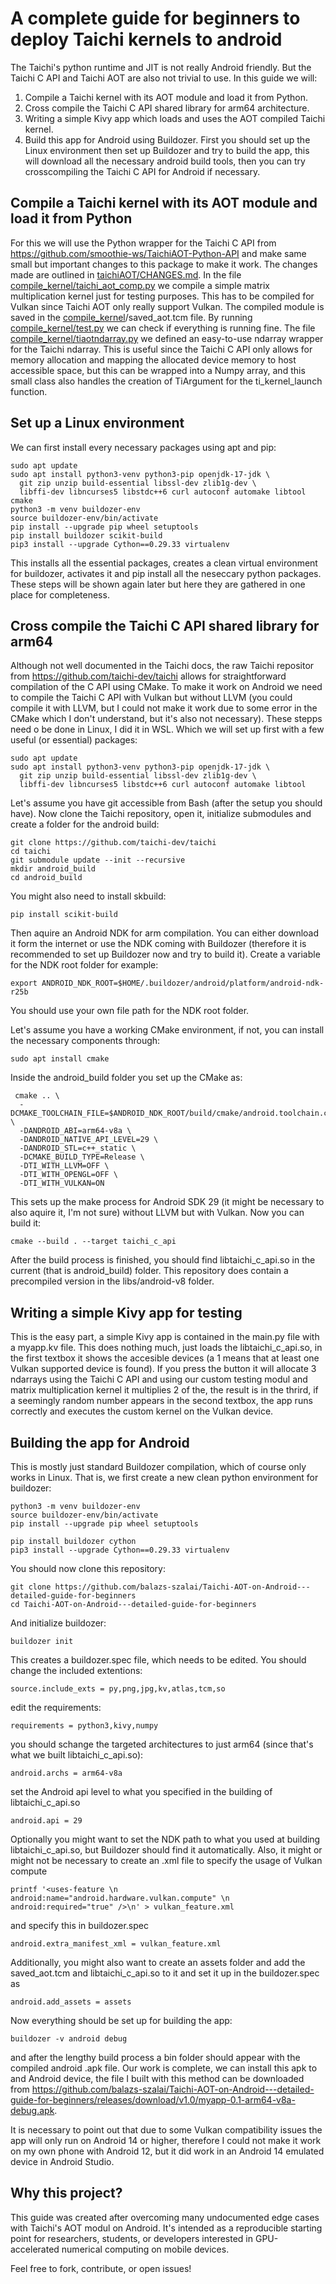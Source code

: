 # A complete guide for beginners to deploy Taichi kernels to android
The Taichi's python runtime and JIT is not really Android friendly. But the Taichi C API and Taichi AOT are also not trivial to use. In this guide we will:
1. Compile a Taichi kernel with its AOT module and load it from Python.
2. Cross compile the Taichi C API shared library for arm64 architecture.
3. Writing a simple Kivy app which loads and uses the  AOT compiled Taichi kernel.
4. Build this app for Android using Buildozer.
First you should set up the Linux environment then set up Buildozer and try to build the app, this will download all the necessary android build tools, then you can try crosscompiling the Taichi C API for Android if necessary.

## Compile a Taichi kernel with its AOT module and load it from Python
For this we will use the Python wrapper for the Taichi C API from https://github.com/smoothie-ws/TaichiAOT-Python-API and make same small but important changes to this package to make it work. 
The changes made are outlined in [taichiAOT/CHANGES.md](taichiAOT/CHANGES.md). In the file [compile_kernel/taichi_aot_comp.py](compile_kernel/taichi_aot_comp.py) we compile a simple matrix multiplication kernel just for testing purposes. This has to be compiled for Vulkan since Taichi AOT only really support Vulkan. The compiled module is saved in the [compile_kernel](compile_kernel)/saved_aot.tcm file. By running [compile_kernel/test.py](compile_kernel/test.py) we can check if everything is running fine. 
The file [compile_kernel/tiaotndarray.py](compile_kernel/tiaotndarray.py) we defined an easy-to-use ndarray wrapper for the Taichi ndarray. This is useful since the Taichi C API only allows for memory allocation and mapping the allocated device memory to host accessible space, but this can be wrapped into a Numpy array, and this small class also handles the creation of TiArgument for the ti_kernel_launch function.

## Set up a Linux environment
We can first install every necessary packages using apt and pip:

    sudo apt update
    sudo apt install python3-venv python3-pip openjdk-17-jdk \
      git zip unzip build-essential libssl-dev zlib1g-dev \
      libffi-dev libncurses5 libstdc++6 curl autoconf automake libtool cmake
    python3 -m venv buildozer-env
    source buildozer-env/bin/activate
    pip install --upgrade pip wheel setuptools
    pip install buildozer scikit-build
    pip3 install --upgrade Cython==0.29.33 virtualenv

This installs all the essential packages, creates a clean virtual environment for buildozer, activates it and pip install all the neseccary python packages. These steps will be shown again later but here they are gathered in one place for completeness.

## Cross compile the Taichi C API shared library for arm64
Although not well documented in the Taichi docs, the raw Taichi repositor from https://github.com/taichi-dev/taichi allows for straightforward compilation of the C API using CMake. To make it work on Android we need to compile the Taichi C API with Vulkan but without LLVM (you could compile it with LLVM, but I could not make it work due to some error in the CMake which I don't understand, but it's also not necessary).  These stepps need o be done in Linux, I did it in WSL. Which we will set up first with a few useful (or essential) packages:

    sudo apt update
    sudo apt install python3-venv python3-pip openjdk-17-jdk \
      git zip unzip build-essential libssl-dev zlib1g-dev \
      libffi-dev libncurses5 libstdc++6 curl autoconf automake libtool

Let's assume you have git accessible from Bash (after the setup you should have). Now clone the Taichi repository, open it, initialize submodules and create a folder for the android build:
    
    git clone https://github.com/taichi-dev/taichi
    cd taichi
    git submodule update --init --recursive
    mkdir android_build
    cd android_build
You might also need to install skbuild:

    pip install scikit-build

Then aquire an Android NDK for arm compilation. You can either download it form the internet or use the NDK coming with Buildozer (therefore it is recommended to set up Buildozer now and try to build it). Create a variable for the NDK root folder for example:

    export ANDROID_NDK_ROOT=$HOME/.buildozer/android/platform/android-ndk-r25b
You should use your own file path for the NDK root folder.

Let's assume you have a working CMake environment, if not, you can install the necessary components through:

    sudo apt install cmake
 Inside the android_build folder you set up the CMake as:

     cmake .. \
      -DCMAKE_TOOLCHAIN_FILE=$ANDROID_NDK_ROOT/build/cmake/android.toolchain.cmake \
      -DANDROID_ABI=arm64-v8a \
      -DANDROID_NATIVE_API_LEVEL=29 \
      -DANDROID_STL=c++_static \
      -DCMAKE_BUILD_TYPE=Release \
      -DTI_WITH_LLVM=OFF \
      -DTI_WITH_OPENGL=OFF \
      -DTI_WITH_VULKAN=ON
This sets up the make process for Android SDK 29 (it might be necessary to also aquire it, I'm not sure) without LLVM but with Vulkan. Now you can build it:

    cmake --build . --target taichi_c_api

After the build process is finished, you should find libtaichi_c_api.so in the current (that is android_build) folder. This repository does contain a precompiled version in the libs/android-v8 folder.

## Writing a simple Kivy app for testing
This is the easy part, a simple Kivy app is contained in the main.py file with a myapp.kv file. This does nothing much, just loads the libtaichi_c_api.so, in the first textbox it shows the accesible devices (a 1 means that at least one Vulkan supported device is found). If you press the button it will allocate 3 ndarrays using the Taichi C API and using our custom testing modul and matrix multiplication kernel it multiplies 2 of the, the result is in the thrird, if a seemingly random number appears in the second textbox, the app runs correctly and executes the custom kernel on the Vulkan device.

## Building the app for Android
This is mostly just standard Buildozer compilation, which of course only works in Linux. 
That is, we first create a new clean python environment for buildozer:

    python3 -m venv buildozer-env
    source buildozer-env/bin/activate
    pip install --upgrade pip wheel setuptools

    pip install buildozer cython
    pip3 install --upgrade Cython==0.29.33 virtualenv

You should now clone this repository:

    git clone https://github.com/balazs-szalai/Taichi-AOT-on-Android---detailed-guide-for-beginners
    cd Taichi-AOT-on-Android---detailed-guide-for-beginners
And initialize buildozer:

    buildozer init

This creates a buildozer.spec file, which needs to be edited. You should change the included extentions:

    source.include_exts = py,png,jpg,kv,atlas,tcm,so
edit the requirements:

    requirements = python3,kivy,numpy
you should schange the targeted architectures to just arm64 (since that's what we built libtaichi_c_api.so):

    android.archs = arm64-v8a
set the Android api level to what you specified in the building of libtaichi_c_api.so

    android.api = 29
Optionally you might want to set the NDK path to what you used at building libtaichi_c_api.so, but Buildozer should find it automatically. Also, it might or might not be necessary to create an .xml file to specify the usage of Vulkan compute

    printf '<uses-feature \n    android:name="android.hardware.vulkan.compute" \n    android:required="true" />\n' > vulkan_feature.xml
and specify this in buildozer.spec

    android.extra_manifest_xml = vulkan_feature.xml
Additionally, you might also want to create an assets folder and add the saved_aot.tcm and libtaichi_c_api.so to it and set it up in the buildozer.spec as

    android.add_assets = assets

Now everything should be set up for building the app:

    buildozer -v android debug
and after the lengthy build process a bin folder should appear with the compiled android .apk file. Our work is complete, we can install this apk to and Android device, the file I built with this method can be downloaded from https://github.com/balazs-szalai/Taichi-AOT-on-Android---detailed-guide-for-beginners/releases/download/v1.0/myapp-0.1-arm64-v8a-debug.apk. 

It is necessary to point out that due to some Vulkan compatibility issues the app will only run on Android 14 or higher, therefore I could not make it work on my own phone with Android 12, but it did work in an Android 14 emulated device in Android Studio.
    
## Why this project?

This guide was created after overcoming many undocumented edge cases with Taichi's AOT modul on Android. It's intended as a reproducible starting point for researchers, students, or developers interested in GPU-accelerated numerical computing on mobile devices.

Feel free to fork, contribute, or open issues!
